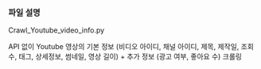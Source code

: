 ### 파일 설명

Crawl_Youtube_video_info.py 

API 없이 Youtube 영상의 기본 정보 (비디오 아이디, 채널 아이디, 제목, 제작일, 조회수, 태그, 상세정보, 썸네일, 영상 길이) + 추가 정보 (광고 여부, 좋아요 수) 크롤링

